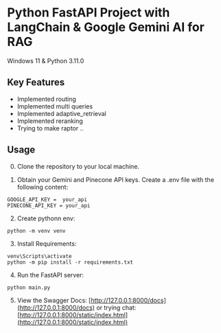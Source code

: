 # Python FastAPI Project with LangChain & Google ‎Gemini AI for RAG

Windows 11 & Python 3.11.0  

## Key Features

- Implemented routing
- Implemented multi queries
- Implemented adaptive_retrieval
- Implemented reranking
- Trying to make raptor ..
  
## Usage
0. Clone the repository to your local machine.

1. Obtain your Gemini and Pinecone API keys. Create a .env file with the following content: 

```
GOOGLE_API_KEY =  your_api
PINECONE_API_KEY = your_api
```

2. Create pythonn env: 
```
python -m venv venv
```
3. Install Requirements:
```
venv\Scripts\activate
python -m pip install -r requirements.txt
```
4. Run the FastAPI server:
```
python main.py
```
5. View the Swagger Docs: [http://127.0.0.1:8000/docs](http://127.0.0.1:8000/docs) or trying chat: [http://127.0.0.1:8000/static/index.html](http://127.0.0.1:8000/static/index.html)

